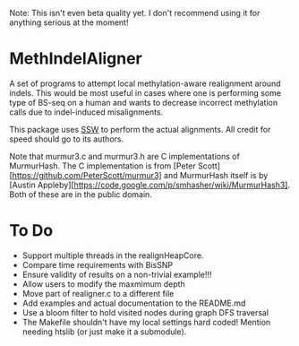 Note: This isn't even beta quality yet. I don't recommend using it for anything serious at the moment!

MethIndelAligner
================
A set of programs to attempt local methylation-aware realignment around indels. This would be most useful in cases where one is performing some type of BS-seq on a human and wants to decrease incorrect methylation calls due to indel-induced misalignments.

This package uses [SSW](http://www.plosone.org/article/info%3Adoi%2F10.1371%2Fjournal.pone.0082138) to perform the actual alignments. All credit for speed should go to its authors.

Note that murmur3.c and murmur3.h are C implementations of MurmurHash. The C implementation is from [Peter Scott][https://github.com/PeterScott/murmur3] and MurmurHash itself is by [Austin Appleby][https://code.google.com/p/smhasher/wiki/MurmurHash3]. Both of these are in the public domain.

To Do
=====
 * Support multiple threads in the realignHeapCore.
 * Compare time requirements with BisSNP
 * Ensure validity of results on a non-trivial example!!!
 * Allow users to modify the maxmimum depth
 * Move part of realigner.c to a different file
 * Add examples and actual documentation to the README.md
 * Use a bloom filter to hold visited nodes during graph DFS traversal
 * The Makefile shouldn't have my local settings hard coded! Mention needing htslib (or just make it a submodule).
